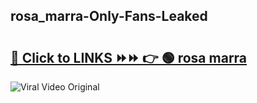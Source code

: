 
 ## rosa_marra-Only-Fans-Leaked

# <h2><a href="https://clipsfans.com/rosa_marra&ref=git">🔗 Click to LINKS ⏩⏩ 👉 🟢 rosa marra </a></h2>

<a href="https://clipsfans.com/rosa_marra&ref=git" rel="nofollow" data-target="animated-image.originalLink"><img src="https://i.ibb.co.com/xMMVF88/686577567.gif" alt="Viral Video Original" style="max-width: 100%; display: inline-block;" data-target="animated-image.originalImage"></a>
